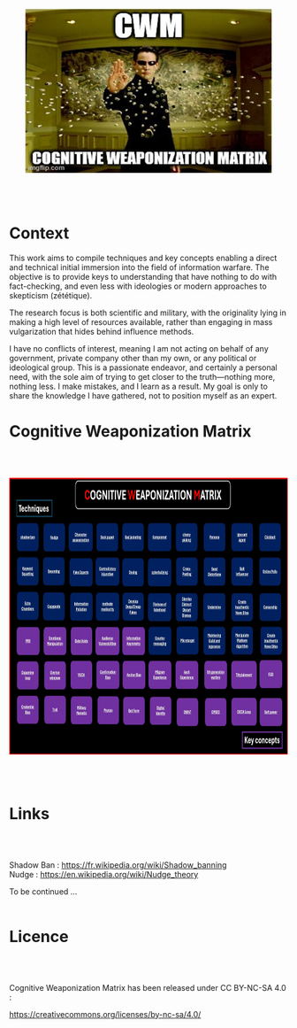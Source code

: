 
<p align="center">
  <img width="450" height="300" src="./Image/matrix.jpg">
</p>

<br>
<br>

# Context

This work aims to compile techniques and key concepts enabling a direct and technical initial immersion into the field of information warfare.
The objective is to provide keys to understanding that have nothing to do with fact-checking, and even less with ideologies or modern approaches to skepticism (zététique). 

The research focus is both scientific and military, with the originality lying in making a high level of resources available, rather than engaging in mass vulgarization that hides behind influence methods.

I have no conflicts of interest, meaning I am not acting on behalf of any government, private company other than my own, or any political or ideological group. This is a passionate endeavor, and certainly a personal need, 
with the sole aim of trying to get closer to the truth—nothing more, nothing less. I make mistakes, and I learn as a result. My goal is only to share the knowledge I have gathered, not to position myself as an expert.


# Cognitive Weaponization Matrix
<br><br>

<p align="center">
  <img width="900" height="500" src="https://github.com/Anadema/BONE-FLAG/blob/main/Framework/CWM.jpg">
</p>
<br><br>


# Links
<br><br>

Shadow Ban : https://fr.wikipedia.org/wiki/Shadow_banning<br>
Nudge : https://en.wikipedia.org/wiki/Nudge_theory

To be continued ...
<br><br>

# Licence
<br><br>

Cognitive Weaponization Matrix has been released under CC BY-NC-SA 4.0 :

https://creativecommons.org/licenses/by-nc-sa/4.0/
